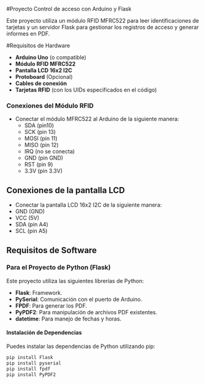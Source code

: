 #Proyecto Control de acceso con Arduino y Flask

Este proyecto utiliza un módulo RFID MFRC522 para leer identificaciones de tarjetas y un servidor Flask para gestionar los registros de acceso y generar informes en PDF.

#Requisitos de Hardware
- **Arduino Uno** (o compatible)
- **Módulo RFID MFRC522**
- **Pantalla LCD 16x2 I2C**
- **Protoboard** (Opcional)
- **Cables de conexión**
- **Tarjetas RFID** (con los UIDs especificados en el código)

### Conexiones del Módulo RFID
- Conectar el módulo MFRC522 al Arduino de la siguiente manera:
  - SDA (pin10)
  - SCK (pin 13)
  - MOSI (pin 11)
  - MISO (pin 12)
  - IRQ (no se conecta)
  - GND (pin GND)
  - RST (pin 9)
  - 3.3V (pin 3.3V)

## Conexiones de la pantalla LCD
- Conectar la pantalla LCD 16x2 I2C de la siguiente manera:
 - GND (GND)
 - VCC (5V)
 - SDA (pin A4)
 - SCL (pin A5)
 
## Requisitos de Software

### Para el Proyecto de Python (Flask)

Este proyecto utiliza las siguientes librerías de Python:

- **Flask**: Framework.
- **PySerial**: Comunicación con el puerto de Arduino.
- **FPDF**: Para generar los PDF.
- **PyPDF2**: Para manipulación de archivos PDF existentes.
- **datetime**: Para manejo de fechas y horas.

#### Instalación de Dependencias

Puedes instalar las dependencias de Python utilizando pip:

```bash
pip install Flask
pip install pyserial
pip install fpdf
pip install PyPDF2